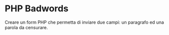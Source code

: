 PHP Badwords
===
Creare un form PHP che permetta di inviare due campi: un paragrafo ed una parola da censurare.
